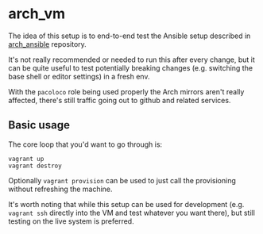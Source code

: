 # arch_vm

The idea of this setup is to end-to-end test the Ansible setup described in
[arch_ansible](https://github.com/dezeroku/arch_ansible) repository.

It's not really recommended or needed to run this after every change, but it
can be quite useful to test potentially breaking changes (e.g. switching the
base shell or editor settings) in a fresh env.

With the `pacoloco` role being used properly the Arch mirrors aren't really affected,
there's still traffic going out to github and related services.

## Basic usage

The core loop that you'd want to go through is:
```
vagrant up
vagrant destroy
```

Optionally `vagrant provision` can be used to just call the provisioning without
refreshing the machine.

It's worth noting that while this setup can be used for development (e.g. `vagrant ssh`
directly into the VM and test whatever you want there), but still testing on the live
system is preferred.
